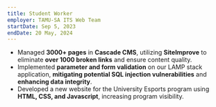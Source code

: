 ```yaml
---
title: Student Worker
employer: TAMU-SA ITS Web Team
startDate: Sep 5, 2023
endDate: 20 May, 2024
---
```

- Managed **3000+ pages** in **Cascade CMS**, utilizing **SiteImprove** to
  eliminate **over 1000 broken links** and ensure content quality.
- Implemented **parameter and form validation** on our LAMP stack application,
  **mitigating potential SQL injection vulnerabilities** and **enhancing data
  integrity**.
- Developed a new website for the University Esports program using **HTML, CSS,
  and Javascript**, increasing program visibility.
